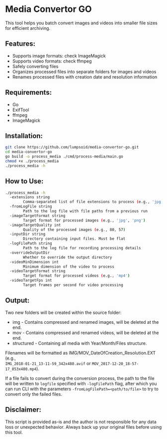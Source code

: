 # Media Convertor GO

This tool helps you batch convert images and videos into smaller file sizes for efficient archiving.

## Features:

- Supports image formats: check ImageMagick 
- Supports video formats: check ffmpeg
- Safely converting files
- Organizes processed files into separate folders for images and videos
- Renames processed files with creation date and resolution information

## Requirements:

- Go
- ExifTool
- ffmpeg
- ImageMagick

## Installation:

```sh
git clone https://github.com/lumpsoid/media-convertor-go.git
cd media-convertor-go
go build -o process_media ./cmd/process-media/main.go
chmod +x ./process_media
./process_media -h
```

## How to Use:

```sh
./process_media -h
  -extensions string
        Comma-separated list of file extensions to process (e.g., 'jpg,png,mov,mp4')
  -fromLogFile string
        Path to the log file with file paths from a previous run
  -imageTargetFormat string
        Target format for processed images (e.g., 'jpg', 'png')
  -imageTargetQuality int
        Quality of the processed images (e.g., 80, 57)
  -inputDir string
        Directory containing input files. Must be flat
  -logFilePath string
        Path to the log file for recording processing details
  -overrideOutputDir
        Whether to override the output directory
  -videoMinDimension int
        Minimum dimension of the video to process
  -videoTargetFormat string
        Target format for processed videos (e.g., 'mp4')
  -videoTargetFps int
        Target frames per second for video processing
```

## Output:

Two new folders will be created within the source folder:
  - img - Contains compressed and renamed images, will be deleted at the end.
  - mov - Contains compressed and renamed videos, will be deleted at the end.
  - structured - Containing all media with Year/Month/Files structure.

Filenames will be formatted as IMG/MOV_DateOfCreation_Resolution.EXT (e.g., 	
`IMG_2018-01-21_13-11-59_342x480.avif` or `MOV_2017-12-20_18-57-17_853x480.mp4`).

If a file fails to convert during the conversion process, the path to the file will be written to `logfile` specified with `-logFilePath` flag, after which you can run CLI with the parameters `-fromLogFilePath=<path/to/file>` to try to convert only the failed files.

## Disclaimer:

This script is provided as-is and the author is not responsible for any data loss or unexpected behavior. Always back up your original files before using this tool.
